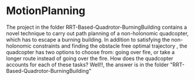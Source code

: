 # MotionPlanning
The project in the folder RRT-Based-Quadrotor-BurningBuilding contains a novel technique to carry out path planning of a non-holonomic quadcopter, which has to escape a burning building. In addition to satisfying the non-holonomic constraints and finding the obstacle free optimal trajectory , the quadcopter has two options to choose from: going over fire, or take a longer route instead of going over the fire. How does the quadcopter accounts for each of these tasks? Well!!, the answer is in the folder "RRT-Based-Quadrotor-BurningBuilding" 
